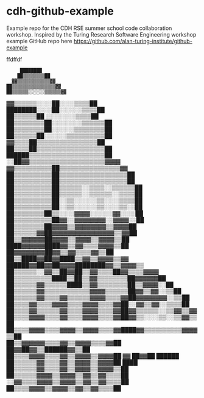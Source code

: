 # cdh-github-example
Example repo for the CDH RSE summer school code collaboration workshop. Inspired by the Turing Research Software Engineering workshop example GitHub repo here https://github.com/alan-turing-institute/github-example

ffdffdf





         ████████                                                      
        ██▒▒▒▒▒▒▒▒██                                                    
      ▓▓▒▒▒▒▒▒▒▒▒▒▒▒▓▓                                                  
    ██▒▒▒▒▒▒▒▒▒▒▒▒▒▒▒▒▓▓                                                
    ██▒▒▒▒▒▒░░░░░░▒▒▒▒▒▒▓▓                                              
  ▓▓▒▒▒▒▒▒░░░░██░░░░▒▒▒▒██                                              
  ████████░░░░██░░░░░░▒▒▒▒██                                            
  ██▒▒▒▒▒▒██  ░░░░░░░░▒▒▒▒██                                            
  ██▒▒▒▒▒▒▒▒██░░░░░░░░▒▒▒▒▒▒██                                          
  ██▒▒▒▒▒▒▒▒██░░░░░░▒▒▒▒▒▒▒▒██                                          
  ██▒▒▒▒▒▒██░░░░░░▒▒▒▒▒▒▒▒▒▒██                                          
    ▓▓▒▒▒▒██▒▒▒▒▒▒▒▒▒▒▒▒▒▒▒▒██                                          
    ██▒▒▒▒██▒▒▒▒▒▒▒▒▒▒▒▒▒▒▒▒▒▒██                                        
      ██████▒▒▒▒▒▒▒▒▒▒▒▒▒▒▒▒▒▒▒▒██                                      
      ░░██▓▓▒▒▒▒▒▒▒▒▒▒▒▒▒▒▒▒▒▒▒▒▓▓▓▓                                    
      ▓▓▒▒▒▒▒▒▒▒▒▒██▒▒▒▒▒▒▒▒▒▒▒▒▒▒▒▒▓▓                                  
      ██▒▒▒▒▒▒▒▒▒▒██▒▒▒▒▒▒▒▒▒▒▒▒▒▒▒▒▒▒██                                
      ██▒▒▒▒▒▒▒▒▒▒██▒▒▒▒▒▒▒▒▒▒▒▒▒▒▒▒▒▒██                                
      ██▒▒▒▒▒▒▒▒▒▒██▒▒▒▒▒▒░░▒▒▒▒░░▒▒▒▒▒▒██                              
      ██▒▒▒▒▒▒▒▒▒▒██▒▒▒▒▒▒░░▒▒▒▒▒▒░░▒▒▒▒██                              
        ██▒▒▒▒▒▒▒▒▒▒██░░▒▒░░░░░░▒▒░░░░▒▒▒▒██                            
        ██▒▒▒▒▒▒▒▒▒▒██░░▒▒░░░░░░▒▒░░░░▒▒░░██                            
          ██▒▒▒▒▒▒▒▒██▒▒░░░░▓▓▓▓░░░░░░▓▓░░░░██                          
          ██▒▒▒▒▒▒▒▒▒▒██▓▓░░▓▓▓▓▓▓▓▓░░▓▓▓▓░░██                          
            ██▒▒▒▒▒▒▒▒██▓▓▓▓▒▒▓▓▓▓▓▓▓▓▒▒▓▓▓▓██                          
              ██▒▒▒▒▒▒▓▓██▓▓▓▓▓▓▓▓▓▓▓▓▓▓▓▓▒▒▓▓██                        
                ██▒▒▓▓▓▓▓▓██▓▓▓▓▒▒▓▓▓▓▒▒▓▓▓▓▒▒██                        
                  ████▓▓▓▓▓▓████▓▓▒▒▓▓▒▒▒▒▓▓▓▓▒▒██                      
                      ██▓▓▓▓▓▓▓▓██▓▓▒▒▓▓▒▒▒▒▓▓▒▒██                      
                    ██▒▒████▓▓██▓▓████▒▒▓▓▒▒▓▓▓▓▒▒▓▓                    
                ██████▓▓██▓▓██▓▓▓▓████████▓▓▒▒▓▓▓▓▒▒                    
              ██▒▒▒▒▒▒░░▓▓▒▒██▓▓██▒▒▓▓▒▒▒▒██▓▓▒▒▒▒▓▓▓▓                  
              ██▒▒▒▒▒▒▒▒▒▒████▒▒██▒▒▓▓▒▒▒▒▒▒▒▒██▓▓▓▓▓▓██                
              ██▒▒▒▒▒▒▓▓▒▒▒▒▒▒████▒▒▓▓▒▒▒▒▒▒▒▒██▒▒▓▓▓▓░░██              
              ██▒▒▒▒▒▒▓▓▒▒▒▒▒▒▒▒▒▒▒▒▓▓▓▓▒▒▒▒▒▒██▓▓▒▒▓▓░░▒▒██            
              ██▒▒▒▒▒▒▓▓▒▒▒▒▓▓▒▒▒▒▒▒▓▓▓▓▒▒▒▒▓▓██▓▓▓▓▓▓▓▓░░▒▒██          
                ██▒▒▒▒▓▓▒▒▒▒▓▓▓▓▒▒▒▒▓▓▓▓▒▒▒▒▓▓██░░▓▓▒▒▓▓░░▒▒▒▒██        
                ██▒▒▒▒▓▓▒▒▒▒▒▒▓▓▒▒▒▒▓▓▓▓▒▒▒▒▓▓██▓▓▒▒▒▒▒▒░░▒▒▓▓▒▒▓▓      
                ██▒▒▒▒▓▓▓▓▒▒▒▒▓▓▒▒▒▒▓▓▓▓▒▒▒▒▓▓██▓▓▒▒░░░░▒▒░░▒▒▓▓▒▒██    
                ██▒▒▒▒▓▓▓▓▒▒▒▒▓▓▓▓▒▒▓▓▓▓▒▒▒▒▓▓████▓▓▒▒▒▒▒▒▒▒▒▒▓▓▓▓▒▒██  
                  ██▒▒▓▓▓▓▓▓▒▒▒▒▓▓▒▒▓▓▓▓▒▒▒▒▓▓██  ██▓▓██▓▓▒▒██████▓▓▒▒██
                  ██▒▒▒▒▓▓▓▓▒▒▒▒▓▓▒▒▓▓▓▓▒▒▓▓▓▓██    ▓▓  ██▓▓██    ██████
                  ██▒▒▒▒▒▒▓▓▒▒▒▒▓▓▒▒▓▓▓▓▒▒▓▓▓▓██          ████          
                  ██▒▒▒▒▒▒▓▓▒▒▒▒▓▓▒▒▓▓▓▓▒▒▓▓▓▓▒▒██                      
                  ██▒▒▒▒▒▒▓▓▓▓▒▒▓▓▓▓▒▒▓▓▒▒▓▓▒▒▒▒██                      
                  ░░▓▓▒▒▒▒▓▓▓▓▒▒▓▓▓▓▒▒▓▓▒▒▓▓▒▒▒▒██                      
                    ██▒▒▒▒▓▓▓▓▒▒▓▓▓▓▒▒▓▓▒▒▓▓▒▒▒▒██      














